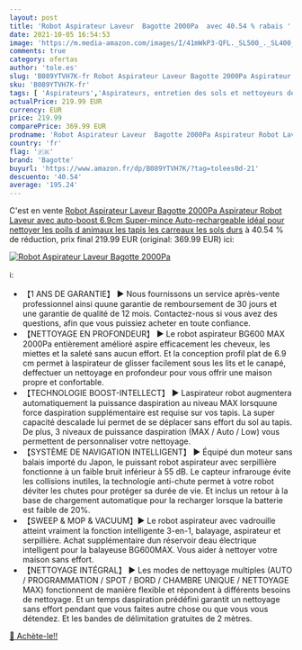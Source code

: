 ```yaml
---
layout: post
title: 'Robot Aspirateur Laveur  Bagotte 2000Pa  avec 40.54 % rabais '
date: 2021-10-05 16:54:53
image: 'https://m.media-amazon.com/images/I/41mWkP3-QFL._SL500_._SL400_.jpg'
comments: true
category: ofertas
author: 'tole.es'
slug: 'B089YTVH7K-fr Robot Aspirateur Laveur Bagotte 2000Pa Aspirateur Robot...'
sku: 'B089YTVH7K-fr'
tags: [ 'Aspirateurs','Aspirateurs, entretien des sols et nettoyeurs de vitres','Cuisine et Maison','Robots aspirateurs','bagotte', ]
actualPrice: 219.99 EUR
currency: EUR
price: 219.99
comparePrice: 369.99 EUR
prodname: 'Robot Aspirateur Laveur  Bagotte 2000Pa Aspirateur Robot Laveur avec auto-boost  6.9cm Super-mince  Auto-rechargeable  idéal pour nettoyer les poils d animaux  les tapis  les carreaux  les sols durs'
country: 'fr'
flag: '🇫🇷'
brand: 'Bagotte'
buyurl: 'https://www.amazon.fr/dp/B089YTVH7K/?tag=tolees0d-21'
descuento: '40.54'
average: '195.24'
---
```


C'est en vente [Robot Aspirateur Laveur  Bagotte 2000Pa Aspirateur Robot Laveur avec auto-boost  6.9cm Super-mince  Auto-rechargeable  idéal pour nettoyer les poils d animaux  les tapis  les carreaux  les sols durs](https://www.amazon.fr/dp/B089YTVH7K/?tag=tolees0d-21)  à  40.54 % de réduction, prix final  219.99 EUR (original: 369.99 EUR) ici:

[![Robot Aspirateur Laveur  Bagotte 2000Pa ](https://m.media-amazon.com/images/I/41mWkP3-QFL._SL500_._SL400_.jpg)](https://www.amazon.fr/dp/B089YTVH7K/?tag=tolees0d-21)

ℹ️:

- 【1 ANS DE GARANTIE】 ▶ Nous fournissons un service après-vente professionnel ainsi quune garantie de remboursement de 30 jours et une garantie de qualité de 12 mois. Contactez-nous si vous avez des questions, afin que vous puissiez acheter en toute confiance.
- 【NETTOYAGE EN PROFONDEUR】 ▶ Le robot aspirateur BG600 MAX 2000Pa entièrement amélioré aspire efficacement les cheveux, les miettes et la saleté sans aucun effort. Et la conception profil plat de 6.9 cm permet à laspirateur de glisser facilement sous les lits et le canapé, deffectuer un nettoyage en profondeur pour vous offrir une maison propre et confortable.
- 【TECHNOLOGIE BOOST-INTELLECT】 ▶ Laspirateur robot augmentera automatiquement la puissance daspiration au niveau MAX lorsquune force daspiration supplémentaire est requise sur vos tapis. La super capacité descalade lui permet de se déplacer sans effort du sol au tapis. De plus, 3 niveaux de puissance daspiration (MAX / Auto / Low) vous permettent de personnaliser votre nettoyage.
- 【SYSTÈME DE NAVIGATION INTELLIGENT】 ▶ Équipé dun moteur sans balais importé du Japon, le puissant robot aspirateur avec serpillière fonctionne à un faible bruit inférieur à 55 dB. Le capteur infrarouge évite les collisions inutiles, la technologie anti-chute permet à votre robot déviter les chutes pour protéger sa durée de vie. Et inclus un retour à la base de chargement automatique pour la recharger lorsque la batterie est faible de 20%.
- 【SWEEP & MOP & VACUUM】▶ Le robot aspirateur avec vadrouille atteint vraiment la fonction intelligente 3-en-1, balayage, aspirateur et serpillière. Achat supplémentaire dun réservoir deau électrique intelligent pour la balayeuse BG600MAX. Vous aider à nettoyer votre maison sans effort.
- 【NETTOYAGE INTÉGRAL】 ▶ Les modes de nettoyage multiples (AUTO / PROGRAMMATION / SPOT / BORD / CHAMBRE UNIQUE / NETTOYAGE MAX) fonctionnent de manière flexible et répondent à différents besoins de nettoyage. Et un temps daspiration prédéfini garantit un nettoyage sans effort pendant que vous faites autre chose ou que vous vous détendez. Et les bandes de délimitation gratuites de 2 mètres.

[🛒 Achète-le!!](https://www.amazon.fr/dp/B089YTVH7K/?tag=tolees0d-21)
